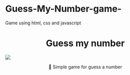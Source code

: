 # Guess-My-Number-game-
Game using html, css and javascript
<h1 align="center">Guess my number</h1>
<img src="https://i.ibb.co/SKDpD1B/Capturar.png"></img>

<p align="center">🚀 Simple game for guess a number</p>
